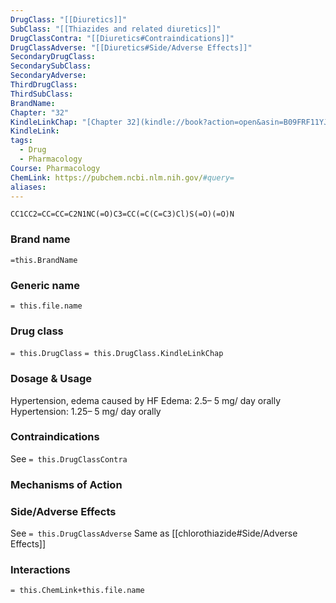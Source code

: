 ```yaml
---
DrugClass: "[[Diuretics]]"
SubClass: "[[Thiazides and related diuretics]]"
DrugClassContra: "[[Diuretics#Contraindications]]"
DrugClassAdverse: "[[Diuretics#Side/Adverse Effects]]"
SecondaryDrugClass: 
SecondarySubClass: 
SecondaryAdverse: 
ThirdDrugClass: 
ThirdSubClass: 
BrandName: 
Chapter: "32"
KindleLinkChap: "[Chapter 32](kindle://book?action=open&asin=B09FRF11YJ&location=17407)"
KindleLink: 
tags:
  - Drug
  - Pharmacology
Course: Pharmacology
ChemLink: https://pubchem.ncbi.nlm.nih.gov/#query=
aliases:
---
```

```smiles
CC1CC2=CC=CC=C2N1NC(=O)C3=CC(=C(C=C3)Cl)S(=O)(=O)N
```

### Brand name
`=this.BrandName`

### Generic name
`= this.file.name`

### Drug class 
`= this.DrugClass`
	`= this.DrugClass.KindleLinkChap`

### Dosage & Usage
Hypertension, edema caused by HF
Edema: 2.5– 5 mg/ day orally 
Hypertension: 1.25– 5 mg/ day orally

### Contraindications
See `= this.DrugClassContra`

### Mechanisms of Action

### Side/Adverse Effects
See `= this.DrugClassAdverse`
Same as [[chlorothiazide#Side/Adverse Effects]]
### Interactions

`= this.ChemLink+this.file.name`

